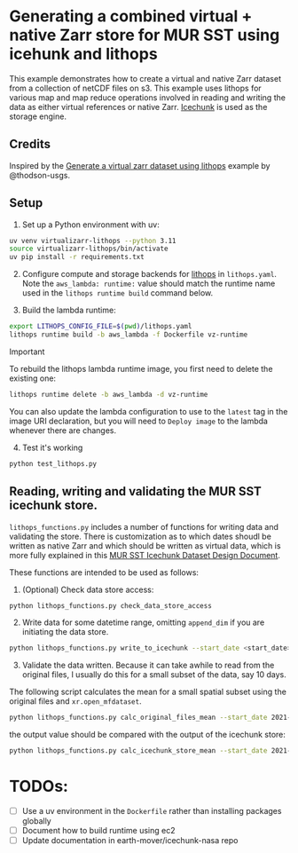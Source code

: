 # Generating a combined virtual + native Zarr store for MUR SST using icehunk and lithops

This example demonstrates how to create a virtual and native Zarr dataset from a collection of
netCDF files on s3. This example uses lithops for various map and map reduce operations involved in reading and writing the data as either virtual references or native Zarr. [Icechunk](https://icechunk.io) is used as the storage engine.

## Credits

Inspired by the [Generate a virtual zarr dataset using lithops](./virtualizarr-lithops/) example by @thodson-usgs.

## Setup

1. Set up a Python environment with uv:

```sh
uv venv virtualizarr-lithops --python 3.11
source virtualizarr-lithops/bin/activate
uv pip install -r requirements.txt
```

2. Configure compute and storage backends for [lithops](https://lithops-cloud.github.io/docs/source/configuration.html) in `lithops.yaml`. Note the `aws_lambda: runtime:` value should match the runtime name used in the `lithops runtime build` command below.

3. Build the lambda runtime:

```bash
export LITHOPS_CONFIG_FILE=$(pwd)/lithops.yaml
lithops runtime build -b aws_lambda -f Dockerfile vz-runtime
```

> [!IMPORTANT]  
> To rebuild the lithops lambda runtime image, you first need to delete the existing one:
>```bash
>lithops runtime delete -b aws_lambda -d vz-runtime
>```
>You can also update the lambda configuration to use to the `latest` tag in the image URI declaration, but you will need to `Deploy image` to the lambda whenever there are changes.

4. Test it's working

```bash
python test_lithops.py
```

## Reading, writing and validating the MUR SST icechunk store.

`lithops_functions.py` includes a number of functions for writing data and validating the store. There is customization as to which dates shoudl be written as native Zarr and which should be written as virtual data, which is more fully explained in this [MUR SST Icechunk Dataset Design Document](https://github.com/earth-mover/icechunk-nasa/blob/main/design-docs/mursst-virtual-icechunk-store.md).

These functions are intended to be used as follows:

1. (Optional) Check data store access:

```bash
python lithops_functions.py check_data_store_access
```

2. Write data for some datetime range, omitting `append_dim` if you are initiating the data store.

```bash
python lithops_functions.py write_to_icechunk --start_date <start_date> --end_date <end_date> --append_dim time
```

3. Validate the data written. Because it can take awhile to read from the original files, I usually do this for a small subset of the data, say 10 days.

The following script calculates the mean for a small spatial subset using the original files and `xr.open_mfdataset`.

```bash
python lithops_functions.py calc_original_files_mean --start_date 2021-01-01 --end_date 2021-01-11 
```

the output value should be compared with the output of the icechunk store:

```bash
python lithops_functions.py calc_icechunk_store_mean --start_date 2021-01-01 --end_date 2021-01-11 
```

# TODOs:

- [ ] Use a uv environment in the `Dockerfile` rather than installing packages globally
- [ ] Document how to build runtime using ec2
- [ ] Update documentation in earth-mover/icechunk-nasa repo
